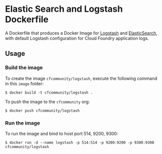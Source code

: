 Elastic Search and Logstash Dockerfile
======================================

A Dockerfile that produces a Docker Image for [Logstash](logstash.net) and [ElasticSearch](https://www.elastic.co/), with default Logstash configuration for Cloud Foundry application logs.

Usage
-----

### Build the image

To create the image `cfcommunity/logstash`, execute the following command in this `image` folder:

```
$ docker build -t cfcommunity/logstash .
```

To push the image to the `cfcommunity` org:

```
$ docker push cfcommunity/logstash
```

### Run the image

To run the image and bind to host port 514, 9200, 9300:

```
$ docker run -d --name logstash -p 514:514 -p 9200:9200 -p 9300:9300 cfcommunity/logstash
```
